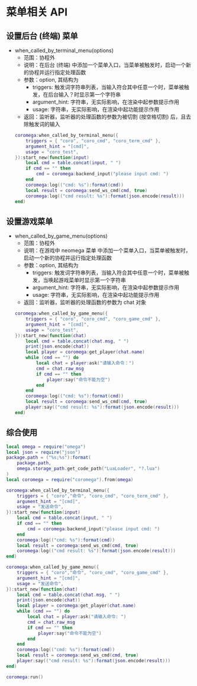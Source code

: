 # 菜单相关 API

## 设置后台 (终端) 菜单

- when_called_by_terminal_menu(options)
  - 范围：协程外
  - 说明：在后台 (终端) 中添加一个菜单入口，当菜单被触发时，启动一个新的协程并运行指定处理函数
  - 参数：option, 其结构为
    - triggers: 触发词字符串列表，当输入符合其中任意一个时，菜单被触发，在后台输入？时显示第一个字符串
    - argument_hint: 字符串，无实际影响，在渲染中起参数提示作用
    - usage: 字符串，无实际影响，在渲染中起功能提示作用
  - 返回：监听器，监听器的处理函数的参数为被切割 (按空格切割) 后，且去除触发词的输入
  ```lua
  coromega:when_called_by_terminal_menu({
      triggers = { "coro", "coro_cmd", "coro_term_cmd" },
      argument_hint = "[cmd]",
      usage = "coro_test",
  }):start_new(function(input)
      local cmd = table.concat(input, " ")
      if cmd == "" then
          cmd = coromega:backend_input("please input cmd: ")
      end
      coromega:log(("cmd: %s"):format(cmd))
      local result = coromega:send_ws_cmd(cmd, true)
      coromega:log(("cmd result: %s"):format(json.encode(result)))
  end)
  ```

## 设置游戏菜单

- when_called_by_game_menu(options)
  - 范围：协程外
  - 说明：在游戏中 neomega 菜单 中添加一个菜单入口，当菜单被触发时，启动一个新的协程并运行指定处理函数
  - 参数：option, 其结构为
    - triggers: 触发词字符串列表，当输入符合其中任意一个时，菜单被触发，当唤起游戏菜单时显示第一个字符串
    - argument_hint: 字符串，无实际影响，在渲染中起参数提示作用
    - usage: 字符串，无实际影响，在渲染中起功能提示作用
  - 返回：监听器，监听器的处理函数的参数为 chat 对象
  ```lua
  coromega:when_called_by_game_menu({
      triggers = { "coro", "coro_cmd", "coro_game_cmd" },
      argument_hint = "[cmd]",
      usage = "coro_test",
  }):start_new(function(chat)
      local cmd = table.concat(chat.msg, " ")
      print(json.encode(chat))
      local player = coromega:get_player(chat.name)
      while (cmd == "") do
          local chat = player:ask("请输入命令：")
          cmd = chat.raw_msg
          if cmd == "" then
              player:say("命令不能为空")
          end
      end
      coromega:log(("cmd: %s"):format(cmd))
      local result = coromega:send_ws_cmd(cmd, true)
      player:say(("cmd result: %s"):format(json.encode(result)))
  end)
  ```

## 综合使用

```lua
local omega = require("omega")
local json = require("json")
package.path = ("%s;%s"):format(
    package.path,
    omega.storage_path.get_code_path("LuaLoader", "?.lua")
)
local coromega = require("coromega").from(omega)

coromega:when_called_by_terminal_menu({
    triggers = { "coro","命令", "coro_cmd", "coro_term_cmd" },
    argument_hint = "[cmd]",
    usage = "发送命令",
}):start_new(function(input)
    local cmd = table.concat(input, " ")
    if cmd == "" then
        cmd = coromega:backend_input("please input cmd: ")
    end
    coromega:log(("cmd: %s"):format(cmd))
    local result = coromega:send_ws_cmd(cmd, true)
    coromega:log(("cmd result: %s"):format(json.encode(result)))
end)

coromega:when_called_by_game_menu({
    triggers = { "coro","命令", "coro_cmd", "coro_game_cmd" },
    argument_hint = "[cmd]",
    usage = "发送命令",
}):start_new(function(chat)
    local cmd = table.concat(chat.msg, " ")
    print(json.encode(chat))
    local player = coromega:get_player(chat.name)
    while (cmd == "") do
        local chat = player:ask("请输入命令: ")
        cmd = chat.raw_msg
        if cmd == "" then
            player:say("命令不能为空")
        end
    end
    coromega:log(("cmd: %s"):format(cmd))
    local result = coromega:send_ws_cmd(cmd, true)
    player:say(("cmd result: %s"):format(json.encode(result)))
end)

coromega:run()
```
